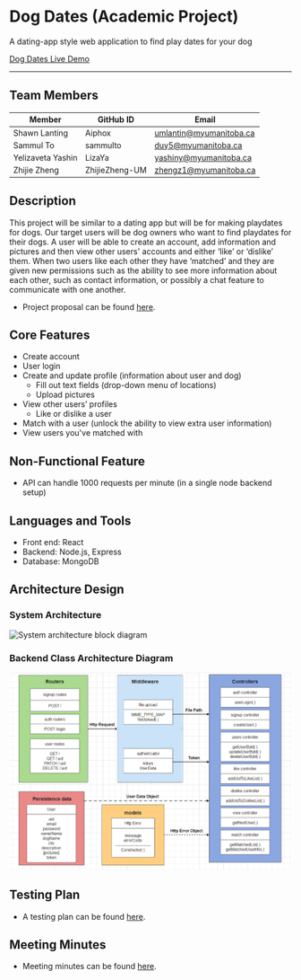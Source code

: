 # Dog Dates (Academic Project)
A dating-app style web application to find play dates for your dog   

[Dog Dates Live Demo](https://4350.sammul.live)

--------------

## Team Members
| Member            | GitHub ID      | Email                   |
|-------------------|----------------|-------------------------|
| Shawn Lanting     | Aiphox         | umlantin@myumanitoba.ca     |
| Sammul To         | sammulto       | duy5@myumanitoba.ca |
| Yelizaveta Yashin | LizaYa         | yashiny@myumanitoba.ca  |
| Zhijie Zheng      | ZhijieZheng-UM | zhengz1@myumanitoba.ca  |

## Description
This project will be similar to a dating app but will be for making playdates for dogs. Our target users will be dog owners who want to find playdates for their dogs. A user will be able to create an account, add information and pictures and then view other users' accounts and either ‘like’ or ‘dislike’ them. When two users like each other they have ‘matched’ and they are given new permissions such as the ability to see more information about each other, such as contact information, or possibly a chat feature to communicate with one another.
* Project proposal can be found [here](https://github.com/Aiphox/DogDates/wiki/Project-Proposal#project-proposal).

## Core Features
* Create account
* User login
* Create and update profile (information about user and dog)
  * Fill out text fields (drop-down menu of locations)
  * Upload pictures
* View other users’ profiles
  * Like or dislike a user 
* Match with a user (unlock the ability to view extra user information)
* View users you've matched with

##  Non-Functional Feature
* API can handle 1000 requests per minute (in a single node backend setup)

## Languages and Tools
* Front end: React
* Backend: Node.js, Express
* Database: MongoDB

## Architecture Design
### System Architecture
![System architecture block diagram](https://github.com/Aiphox/DogDates/blob/main/System%20Architecture.PNG)

### Backend Class Architecture Diagram
![System architecture block diagram](https://github.com/DogDatesComp4350/DogDates/blob/main/Class%20Diagram%20S3.PNG)

## Testing Plan
* A testing plan can be found [here](https://github.com/Aiphox/DogDates/blob/main/Dog_Dates_Testing_Plan.pdf).

## Meeting Minutes
* Meeting minutes can be found [here](https://github.com/Aiphox/DogDates/wiki/Meetings-Tracking#meeting-minutes).

